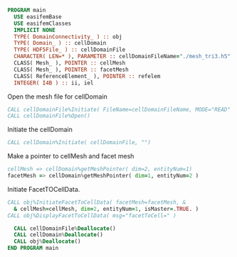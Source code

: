 ```fortran
PROGRAM main
  USE easifemBase
  USE easifemClasses
  IMPLICIT NONE
  TYPE( DomainConnectivity_ ) :: obj
  TYPE( Domain_ ) :: cellDomain
  TYPE( HDF5File_ ) :: cellDomainFile
  CHARACTER( LEN=* ), PARAMETER :: cellDomainFileName="./mesh_tri3.h5"
  CLASS( Mesh_ ), POINTER :: cellMesh
  CLASS( Mesh_ ), POINTER :: facetMesh
  CLASS( ReferenceElement_ ), POINTER :: refelem
  INTEGER( I4B ) :: ii, iel
```

Open the mesh file for cellDomain

```fortran
CALL cellDomainFile%Initiate( FileName=cellDomainFileName, MODE="READ" )
CALL cellDomainFile%Open()
```

Initiate the cellDomain

```fortran
CALL cellDomain%Initiate( cellDomainFile, "")
```

Make a pointer to cellMesh and facet mesh

```fortran
cellMesh => cellDomain%getMeshPointer( dim=2, entityNum=1)
facetMesh => cellDomain%getMeshPointer( dim=1, entityNum=2 )
```

Initiate FacetTOCellData.

```fortran
CALL obj%InitiateFacetToCellData( facetMesh=facetMesh, &
  & cellMesh=cellMesh, dim=2, entityNum=1, isMaster=.TRUE. )
CALL obj%DisplayFacetToCellData( msg="facetToCell=" )
```

```fortran
  CALL cellDomainFile%Deallocate()
  CALL cellDomain%Deallocate()
  CALL obj%Deallocate()
END PROGRAM main
```
